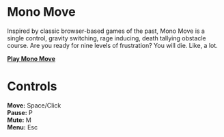 # Mono Move

Inspired by classic browser-based games of the past, Mono Move is a single control, gravity switching, rage inducing, death tallying obstacle course. Are you ready for nine levels of frustration? You will die. Like, a lot.

[**Play Mono Move**](https://jackrugile.com/mono-move/)

# Controls

**Move:** Space/Click\
**Pause:** P\
**Mute:** M\
**Menu:** Esc

